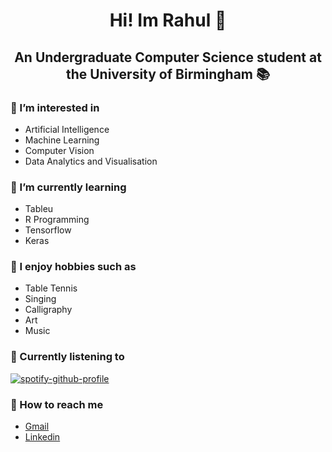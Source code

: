 <h1 align="center"> Hi! Im Rahul 👋</h1>
<h2 align="center"> An Undergraduate Computer Science student at the University of Birmingham 📚</h2>

### 👀 I’m interested in
- Artificial Intelligence
- Machine Learning
- Computer Vision
- Data Analytics and Visualisation

### 🧠 I’m currently learning
- Tableu
- R Programming
- Tensorflow
- Keras

### 🏓 I enjoy hobbies such as
- Table Tennis
- Singing
- Calligraphy
- Art
- Music

### 🎵 Currently listening to 
[![spotify-github-profile](https://spotify-github-profile.vercel.app/api/view?uid=37wy1kygvrgqn3rxn1fa8vqk0&cover_image=true&theme=default&show_offline=false&background_color=121212&interchange=false)](https://spotify-github-profile.vercel.app/api/view?uid=37wy1kygvrgqn3rxn1fa8vqk0&redirect=true)

### 🔗 How to reach me 
- [Gmail](rahulmatade21@gmail.com)
- [Linkedin](www.linkedin.com/in/rahul-matade)


<!---
rahulmatade/rahulmatade is a ✨ special ✨ repository because its `README.md` (this file) appears on your GitHub profile.
You can click the Preview link to take a look at your changes.
--->
